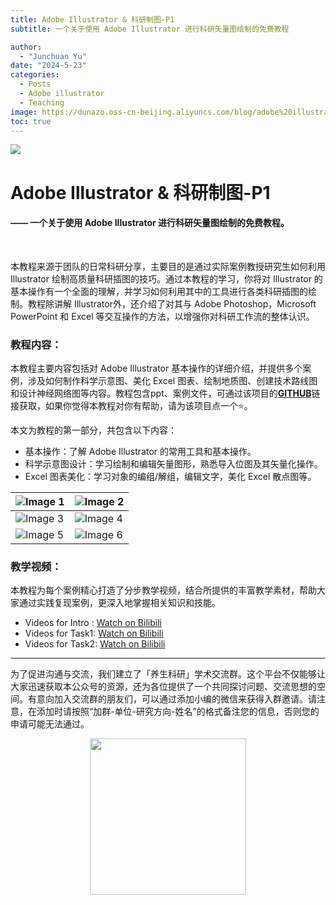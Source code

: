 ```yaml
---
title: Adobe Illustrator & 科研制图-P1
subtitle: 一个关于使用 Adobe Illustrator 进行科研矢量图绘制的免费教程

author: 
  - "Junchuan Yu"
date: "2024-5-23"
categories:
  - Posts
  - Adobe illustrator
  - Teaching
image: https://dunazo.oss-cn-beijing.aliyuncs.com/blog/adobe%20illustrator%20p1.png
toc: true
---
```


![](https://dunazo.oss-cn-beijing.aliyuncs.com/blog/adobe%20illustrator%20p1.png)
# Adobe Illustrator & 科研制图-P1
#### —— 一个关于使用 Adobe Illustrator 进行科研矢量图绘制的免费教程。

<br>
 
本教程来源于团队的日常科研分享，主要目的是通过实际案例教授研究生如何利用 Illustrator 绘制高质量科研插图的技巧。通过本教程的学习，你将对 Illustrator 的基本操作有一个全面的理解，并学习如何利用其中的工具进行各类科研插图的绘制。教程除讲解 Illustrator外，还介绍了对其与 Adobe Photoshop，Microsoft PowerPoint 和 Excel 等交互操作的方法，以增强你对科研工作流的整体认识。

### 教程内容：
本教程主要内容包括对 Adobe Illustrator 基本操作的详细介绍，并提供多个案例，涉及如何制作科学示意图、美化 Excel 图表、绘制地质图、创建技术路线图和设计神经网络图等内容。教程包含ppt、案例文件，可通过该项目的[**GITHUB**](https://github.com/JunchuanYu/Adobe_Illustrator_for_Scientific_Graphic_Design)链接获取，如果你觉得本教程对你有帮助，请为该项目点一个⭐。

本文为教程的第一部分，共包含以下内容：
- 基本操作：了解 Adobe Illustrator 的常用工具和基本操作。
- 科学示意图设计：学习绘制和编辑矢量图形，熟悉导入位图及其矢量化操作。
- Excel 图表美化：学习对象的编组/解组，编辑文字，美化 Excel 散点图等。

| ![Image 1](https://dunazo.oss-cn-beijing.aliyuncs.com/blog/Adobe%20Illustrator1%20.jpg) | ![Image 2](https://dunazo.oss-cn-beijing.aliyuncs.com/blog/Adobe%20Illustrator%202.jpg) |
| --- | --- |
| ![Image 3](https://dunazo.oss-cn-beijing.aliyuncs.com/blog/Adobe%20Illustrator%203.jpg) | ![Image 4](https://dunazo.oss-cn-beijing.aliyuncs.com/blog/Adobe%20Illustrator%204.jpg) |
| ![Image 5](https://dunazo.oss-cn-beijing.aliyuncs.com/blog/Adobe%20Illustrator%205.jpg) | ![Image 6](https://dunazo.oss-cn-beijing.aliyuncs.com/blog/Adobe%20Illustrator%206.jpg) |


### 教学视频：
本教程为每个案例精心打造了分步教学视频，结合所提供的丰富教学素材，帮助大家通过实践复现案例，更深入地掌握相关知识和技能。
- Videos for Intro : [Watch  on Bilibili](https://www.bilibili.com/video/BV1Hf421d7Zk/)
- Videos for Task1: [Watch  on Bilibili](https://www.bilibili.com/video/BV15r421w7JB/)
- Videos for Task2: [Watch  on Bilibili](https://www.bilibili.com/video/BV1Am421N7pV/)


--------------------------------------

为了促进沟通与交流，我们建立了「养生科研」学术交流群。这个平台不仅能够让大家迅速获取本公众号的资源，还为各位提供了一个共同探讨问题、交流思想的空间。有意向加入交流群的朋友们，可以通过添加小编的微信来获得入群邀请。请注意，在添加时请按照“加群-单位-研究方向-姓名”的格式备注您的信息，否则您的申请可能无法通过。


<span style="display: block; text-align: center; margin-left: auto; margin-right: auto;">
    <img src="https://dunazo.oss-cn-beijing.aliyuncs.com/blog/laidian.jpg" width="250"  alt="">
</span>

